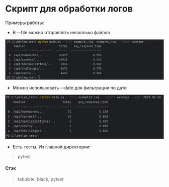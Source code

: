 # Скрипт для обработки логов


Примеры работы:

* В --file можно отправлять несколько файлов

![](pics/report.png)

* Можно использовать --date для фильтрации по дате

![](pics/date.png)

* Есть тесты. Из главной директории:
> pytest

#### Cтэк
> tabulate, black, pytest